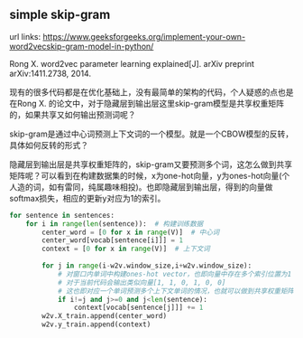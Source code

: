## simple skip-gram

url links: https://www.geeksforgeeks.org/implement-your-own-word2vecskip-gram-model-in-python/

Rong X. word2vec parameter learning explained[J]. arXiv preprint arXiv:1411.2738, 2014.

现有的很多代码都是在优化基础上，没有最简单的架构的代码，个人疑惑的点也是在Rong X. 的论文中，对于隐藏层到输出层这里skip-gram模型是共享权重矩阵的，如果共享又如何输出预测词呢？


skip-gram是通过中心词预测上下文词的一个模型。就是一个CBOW模型的反转，具体如何反转的形式？

隐藏层到输出层是共享权重矩阵的，skip-gram又要预测多个词，这怎么做到共享矩阵呢？可以看到在构建数据集的时候，x为one-hot向量，y为ones-hot向量(个人造的词，如有雷同，纯属趣味相投)。也即隐藏层到输出层，得到的向量做softmax损失，相应的更新y对应为1的索引。

``` python 
for sentence in sentences:
    for i in range(len(sentence)):  # 构建训练数据
        center_word = [0 for x in range(V)]  # 中心词
        center_word[vocab[sentence[i]]] = 1
        context = [0 for x in range(V)]  # 上下文词
        
        for j in range(i-w2v.window_size,i+w2v.window_size):
            # 对窗口内单词中构建ones-hot vector，也即向量中存在多个索引位置为1
            # 对于当前代码会输出类似向量[1, 1, 0, 1, 0, 0]
            # 这也即对应一个单词预测多个上下文单词的情况，也就可以做到共享权重矩阵
            if i!=j and j>=0 and j<len(sentence):
                context[vocab[sentence[j]]] += 1
        w2v.X_train.append(center_word)
        w2v.y_train.append(context)
```